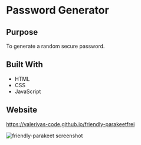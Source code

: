 # Password Generator 

## Purpose
To generate a random secure password. 

## Built With
* HTML
* CSS
* JavaScript

## Website

https://valeriyas-code.github.io/friendly-parakeetfrei


![friendly-parakeet screenshot](https://user-images.githubusercontent.com/85139016/125220550-efbb5180-e294-11eb-9b27-822724df3616.png)



